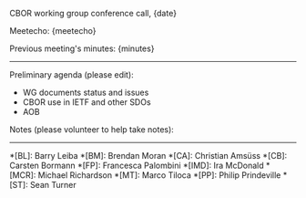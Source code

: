 CBOR working group conference call, {date}

Meetecho: {meetecho}

Previous meeting's minutes: {minutes}

-----------------------------
Preliminary agenda (please edit):

- WG documents status and issues
- CBOR use in IETF and other SDOs
- AOB

Notes (please volunteer to help take notes):



---

*[BL]: Barry Leiba
*[BM]: Brendan Moran
*[CA]: Christian Amsüss
*[CB]: Carsten Bormann
*[FP]: Francesca Palombini
*[IMD]: Ira McDonald
*[MCR]: Michael Richardson
*[MT]: Marco Tiloca
*[PP]: Philip Prindeville
*[ST]: Sean Turner

